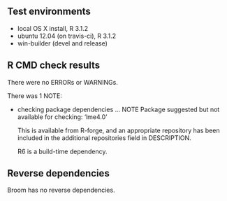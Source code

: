 ## Test environments
* local OS X install, R 3.1.2
* ubuntu 12.04 (on travis-ci), R 3.1.2
* win-builder (devel and release)

## R CMD check results
There were no ERRORs or WARNINGs. 

There was 1 NOTE:

* checking package dependencies ... NOTE
  Package suggested but not available for checking: ‘lme4.0’
  
  This is available from R-forge, and an appropriate repository has been
  included in the additional repositories field in DESCRIPTION.

  R6 is a build-time dependency.

## Reverse dependencies
Broom has no reverse dependencies.
